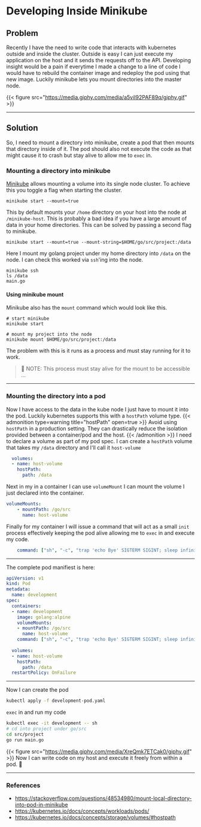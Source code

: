 # Developing Inside Minikube


## Problem
Recently I have the need to write code that interacts with kubernetes outside and inside the cluster. Outside is easy I can just execute my application on the host and it sends the requests off to the API. Developing insight would be a pain if everytime I made a change to a line of code I would have to rebuild the container image and redeploy the pod using that new image. Luckily minikube lets you mount directories into the master node.

{{< figure src="https://media.giphy.com/media/a5viI92PAF89q/giphy.gif"  >}}

---

## Solution
So, I need to mount a directory into minikube, create a pod that then mounts that directory inside of it. The pod should also not execute the code as that might cause it to crash but stay alive to allow me to `exec` in.

### Mounting a directory into minikube
[Minikube](https://minikube.sigs.k8s.io) allows mounting a volume into its single node cluster. To achieve this you toggle a flag when starting the cluster.

```shell
minikube start --mount=true
```

This by default mounts your `/home` directory on your host into the node at `/minikube-host`. This is probably a bad idea if you have a large amount of data in your home directories. This can be solved by passing a second flag to minikube.

```shell
minikube start --mount=true --mount-string=$HOME/go/src/project:/data
```

Here I mount my golang project under my home directory into `/data` on the node. I can check this worked via `ssh`'ing into the node.

```shell
minikube ssh
ls /data
main.go
```

#### Using minikube mount
Minikube also has the `mount` command which would look like this.
```shell
# start minikube
minikube start

# mount my project into the node
minikube mount $HOME/go/src/project:/data
```
The problem with this is it runs as a process and must stay running for it to work.
> 📌  NOTE: This process must stay alive for the mount to be accessible ...
---
### Mounting the directory into a pod
Now I have access to the data in the kube node I just have to mount it into the pod. Luckily kubernetes supports this with a `hostPath` volume type.
{{< admonition type=warning title="hostPath" open=true >}}
Avoid using `hostPath` in a production setting. They can drastically reduce the isolation provided between a container/pod and the host.
{{< /admonition >}}
I need to declare a volume as part of my pod spec. I can create a `hostPath` volume that takes my `/data` directory and I'll call it `host-volume`
```yaml
  volumes:
  - name: host-volume
    hostPath:
      path: /data
```

Next in my in a container I can use `volumeMount` I can mount the volume I just declared into the container.

```yaml
volumeMounts:
    - mountPath: /go/src
      name: host-volume
```
Finally for my container I will issue a command that will act as a small `init` process effectively keeping the pod alive allowing me to `exec` in and execute my code.
```yaml
    command: ["sh", "-c", "trap 'echo Bye' SIGTERM SIGINT; sleep infinity & wait"]
```
---
The complete pod manifiest is here:
```yml
apiVersion: v1
kind: Pod
metadata:
  name: development
spec:
  containers:
  - name: development
    image: golang:alpine
    volumeMounts:
    - mountPath: /go/src
      name: host-volume
    command: ["sh", "-c", "trap 'echo Bye' SIGTERM SIGINT; sleep infinity & wait"]
    
  volumes:
  - name: host-volume
    hostPath:
      path: /data
  restartPolicy: OnFailure
```
---
Now I can create the pod
```bash
kubectl apply -f development-pod.yaml
```
`exec` in and run my code
```bash
kubectl exec -it development -- sh
# cd into project under go/src
cd src/project
go run main.go
```

{{< figure src="https://media.giphy.com/media/XreQmk7ETCak0/giphy.gif"  >}}
Now I can write code on my host and execute it freely from within a pod. 🎉

---
### References
- https://stackoverflow.com/questions/48534980/mount-local-directory-into-pod-in-minikube
- https://kubernetes.io/docs/concepts/workloads/pods/ 
- https://kubernetes.io/docs/concepts/storage/volumes/#hostpath

